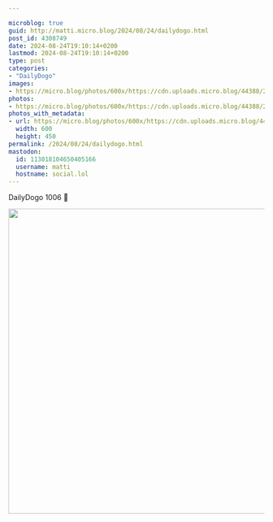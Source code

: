 ```yaml
---

microblog: true
guid: http://matti.micro.blog/2024/08/24/dailydogo.html
post_id: 4308749
date: 2024-08-24T19:10:14+0200
lastmod: 2024-08-24T19:10:14+0200
type: post
categories:
- "DailyDogo"
images:
- https://micro.blog/photos/600x/https://cdn.uploads.micro.blog/44388/2024/41136c30e06b4d8bae3e6952324fbca9.jpg
photos:
- https://micro.blog/photos/600x/https://cdn.uploads.micro.blog/44388/2024/41136c30e06b4d8bae3e6952324fbca9.jpg
photos_with_metadata:
- url: https://micro.blog/photos/600x/https://cdn.uploads.micro.blog/44388/2024/41136c30e06b4d8bae3e6952324fbca9.jpg
  width: 600
  height: 450
permalink: /2024/08/24/dailydogo.html
mastodon:
  id: 113018104650405166
  username: matti
  hostname: social.lol
---
```

DailyDogo 1006 🐶

<img src="/media/uploads/2024/41136c30e06b4d8bae3e6952324fbca9.jpg" width="600" alt="" />
